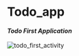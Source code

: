 # Todo_app
***Todo First Application***
</br>
</br>
![todo_first_activity](https://user-images.githubusercontent.com/47654151/111646393-b5333200-8829-11eb-9e54-311bb3620a1d.gif)
